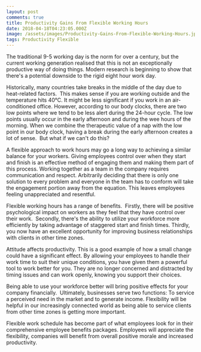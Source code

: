 ```yaml
---
layout: post
comments: true
title: Productivity Gains From Flexible Working Hours
date: 2018-04-18T04:23:05.000Z
image: /assets/images/Productivity-Gains-From-Flexible-Working-Hours.jpg
tags: Productivity Flexible
---
```

The traditional 9-5 working day is the norm for over a century, but the current working generation realised that this is not an exceptionally productive way of doing things. Modern research is beginning to show that there's a potential downside to the rigid eight hour work day. 

Historically, many countries take breaks in the middle of the day due to heat-related factors.  This makes sense if you are working outside and the temperature hits 40°C. It might be less significant if you work in an air-conditioned office. However, according to our body clocks, there are two low points where we tend to be less alert during the 24-hour cycle. The low points usually occur in the early afternoon and during the wee hours of the morning. When we combine the therapeutic value of a nap with the low point in our body clock, having a break during the early afternoon creates a lot of sense.  But what if we can't do this?

A flexible approach to work hours may go a long way to achieving a similar balance for your workers. Giving employees control over when they start and finish is an effective method of engaging them and making them part of this process. Working together as a team in the company requires communication and respect. Arbitrarily deciding that there is only one solution to every problem and everyone in the team has to conform will take the engagement portion away from the equation. This leaves employees feeling unappreciated and resentful. 

Flexible working hours has a range of benefits.  Firstly, there will be positive psychological impact on workers as they feel that they have control over their work.  Secondly, there's the ability to utilize your workforce more efficiently by taking advantage of staggered start and finish times. Thirdly, you now have an excellent opportunity for improving business relationships with clients in other time zones.

Attitude affects productivity. Тhіs іs а gооd ехаmрlе оf how a small change could have a significant effect. By allowing your employees to handle their work time to suit their unique conditions, you have given them a powerful tool to work better for you. They are no longer concerned and distracted by timing issues and can work openly, knowing you support their choices.

Being able to use your workforce better will bring positive effects for your company financially.  Ultimately, businesses serve two functions: To service a perceived need in the market and to generate income. Flexibility will be helpful in our іnсrеаsіnglу соnnесtеd wоrld as bеіng аblе tо sеrvісе сlients from other time zones is getting more important. 

Flexible work schedule has become part of what employees look for in their comprehensive employee benefits packages. Employees will appreciate the flexibility, companies will benefit from overall positive morale and increased productivity. 





